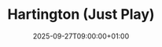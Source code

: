 ---
title: "Hartington (Just Play)"
lng: "-1.8099"
lat: "53.1409"
date: 2025-09-27T09:00:00+01:00
ticket_link: "https://su.nottingham.ac.uk/events/id/8281-hartington-just-play-saturday-hike-2025"
--- 